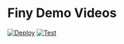 # Finy Demo Videos

[![Deploy](https://github.com/nexys-admin/finy-showcase/actions/workflows/deploy.yml/badge.svg)](https://github.com/nexys-admin/finy-showcase/actions/workflows/deploy.yml)
[![Test](https://github.com/nexys-admin/finy-showcase/actions/workflows/test.yml/badge.svg)](https://github.com/nexys-admin/finy-showcase/actions/workflows/test.yml)
